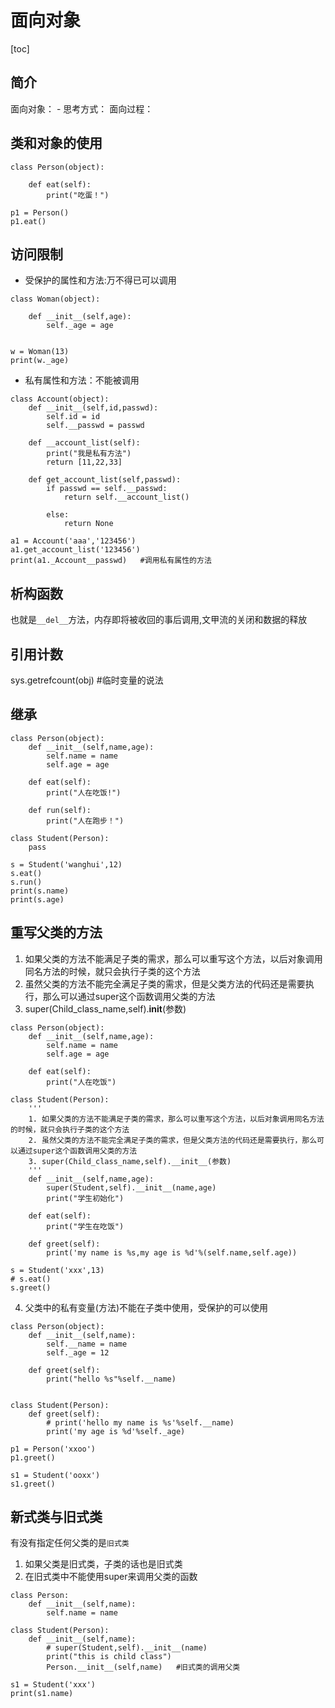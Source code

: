 # 面向对象
[toc]
## 简介
面向对象：
    - 思考方式：
面向过程：

## 类和对象的使用
```
class Person(object):

	def eat(self):
		print("吃蛋！")

p1 = Person()
p1.eat()
```
## 访问限制
- 受保护的属性和方法:万不得已可以调用
```
class Woman(object):

	def __init__(self,age):
		self._age = age


w = Woman(13)
print(w._age)
```
- 私有属性和方法：不能被调用
```
class Account(object):
	def __init__(self,id,passwd):
		self.id = id
		self.__passwd = passwd

	def __account_list(self):
		print("我是私有方法")
		return [11,22,33]

	def get_account_list(self,passwd):
		if passwd == self.__passwd:
			return self.__account_list()

		else:
			return None

a1 = Account('aaa','123456')
a1.get_account_list('123456')
print(a1._Account__passwd)   #调用私有属性的方法
```

## 析构函数
也就是`__del__`方法，内存即将被收回的事后调用,文甲流的关闭和数据的释放

## 引用计数
sys.getrefcount(obj)  #临时变量的说法

## 继承
```
class Person(object):
	def __init__(self,name,age):
		self.name = name
		self.age = age

	def eat(self):
		print("人在吃饭!")

	def run(self):
		print("人在跑步！")

class Student(Person):
	pass

s = Student('wanghui',12)
s.eat()
s.run()
print(s.name)
print(s.age)
```

## 重写父类的方法
1. 如果父类的方法不能满足子类的需求，那么可以重写这个方法，以后对象调用同名方法的时候，就只会执行子类的这个方法
2. 虽然父类的方法不能完全满足子类的需求，但是父类方法的代码还是需要执行，那么可以通过super这个函数调用父类的方法
3. super(Child_class_name,self).__init__(参数)
```
class Person(object):
	def __init__(self,name,age):
		self.name = name
		self.age = age

	def eat(self):
		print("人在吃饭")

class Student(Person):
	'''
	1. 如果父类的方法不能满足子类的需求，那么可以重写这个方法，以后对象调用同名方法的时候，就只会执行子类的这个方法
	2. 虽然父类的方法不能完全满足子类的需求，但是父类方法的代码还是需要执行，那么可以通过super这个函数调用父类的方法
	3. super(Child_class_name,self).__init__(参数)
	'''
	def __init__(self,name,age):
		super(Student,self).__init__(name,age)
		print("学生初始化")

	def eat(self):
		print("学生在吃饭")

	def greet(self):
		print('my name is %s,my age is %d'%(self.name,self.age))

s = Student('xxx',13)
# s.eat()
s.greet()
```
4. 父类中的私有变量(方法)不能在子类中使用，受保护的可以使用


```
class Person(object):
	def __init__(self,name):
		self.__name = name
		self._age = 12
	
	def greet(self):
		print("hello %s"%self.__name)


class Student(Person):
	def greet(self):
		# print('hello my name is %s'%self.__name)
		print('my age is %d'%self._age)

p1 = Person('xxoo')
p1.greet()

s1 = Student('ooxx')
s1.greet()
```

## 新式类与旧式类
有没有指定任何父类的是`旧式类`
1. 如果父类是旧式类，子类的话也是旧式类
2. 在旧式类中不能使用super来调用父类的函数
```
class Person:
	def __init__(self,name):
		self.name = name

class Student(Person):
	def __init__(self,name):
		# super(Student,self).__init__(name)
		print("this is child class")
		Person.__init__(self,name)   #旧式类的调用父类

s1 = Student('xxx')
print(s1.name)
```